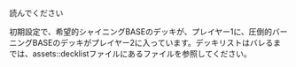 読んでください

初期設定で、希望的シャイニングBASEのデッキが、プレイヤー1に、圧倒的バーニングBASEのデッキがプレイヤー2に入っています。デッキリストはバレるまでは、assets::decklistファイルにあるファイルを参照してください。

